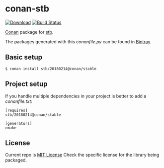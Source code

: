 # conan-stb

[![Download](https://api.bintray.com/packages/conan-community/conan/stb%3Aconan/images/download.svg?version=0180214%3Astable)](https://bintray.com/conan-community/conan/stb%3Aconan/1.1.5%3Astable/link)
[![Build Status](https://travis-ci.org/conan-community/conan-stb.svg?branch=release%2F20180214)](https://travis-ci.org/conan-community/conan-stb)

[Conan](https://conan.io) package for [stb](https://github.com/nothings/stb).

The packages generated with this *conanfile.py* can be found in [Bintray](https://bintray.com/conan-community/conan/stb%3Aconan).

## Basic setup

    $ conan install stb/20180214@conan/stable

## Project setup

If you handle multiple dependencies in your project is better to add a *conanfile.txt*:

    [requires]
    stb/20180214@conan/stable

    [generators]
    cmake

    
## License

Current repo is [MIT License](LICENSE)
Check the specific license for the library being packaged.